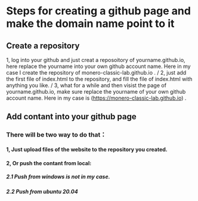 # Steps for creating a github page and make the domain name point to it

## Create a repository
1, log into your github and just creat a reposoitory of yourname.github.io, here replace the yourname into your own github account name. Here in my case I create the repository of monero-classic-lab.github.io . /
2, just add the first file of index.html to the repository, and fill the file of index.html with anything you like. /
3, what for a while and then visist the page of yourname.github.io, make sure replace the yourname of your own github account name. Here in my case is (https://monero-classic-lab.github.io) .

## Add contant into your github page
### There will be two way to do that：
#### 1, Just upload files of the website to the repository you created.
#### 2, Or push the contant from local: 
##### 2.1 Push from windows is not in my case.
##### 2.2 Push from ubuntu 20.04
